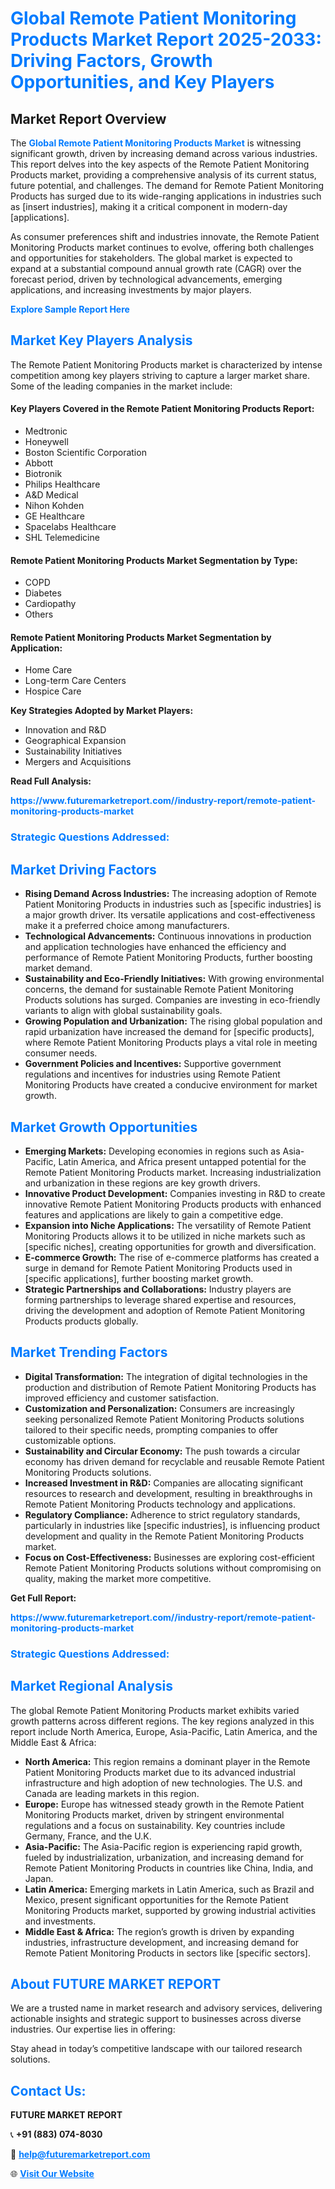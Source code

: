 <h1 style="color: #007BFF;">Global Remote Patient Monitoring Products Market Report 2025-2033: Driving Factors, Growth Opportunities, and Key Players</h1>

<section id="overview">
<h2>Market Report Overview</h2>
<p>The <a href="https://www.futuremarketreport.com//industry-report/remote-patient-monitoring-products-market" style="color: #007BFF; text-decoration: none;"><strong>Global Remote Patient Monitoring Products Market</strong></a> is witnessing significant growth, driven by increasing demand across various industries. This report delves into the key aspects of the Remote Patient Monitoring Products market, providing a comprehensive analysis of its current status, future potential, and challenges. The demand for Remote Patient Monitoring Products has surged due to its wide-ranging applications in industries such as [insert industries], making it a critical component in modern-day [applications].</p>
<p>As consumer preferences shift and industries innovate, the Remote Patient Monitoring Products market continues to evolve, offering both challenges and opportunities for stakeholders. The global market is expected to expand at a substantial compound annual growth rate (CAGR) over the forecast period, driven by technological advancements, emerging applications, and increasing investments by major players.</p>
</section>

<section id="overview">
<p><a href="https://www.futuremarketreport.com//request-sample/reportId=80314" style="color: #007BFF; text-decoration: none;"><strong>Explore Sample Report Here</strong></a></p>
</section>

<section id="key-players">
<h2 style="color: #007BFF;">Market Key Players Analysis</h2>
<p>The Remote Patient Monitoring Products market is characterized by intense competition among key players striving to capture a larger market share. Some of the leading companies in the market include:</p>
<h4>Key Players Covered in the Remote Patient Monitoring Products Report:</h4>
<ul><li>Medtronic</li><li>Honeywell</li><li>Boston Scientific Corporation</li><li>Abbott</li><li>Biotronik</li><li>Philips Healthcare</li><li>A&amp;D Medical</li><li>Nihon Kohden</li><li>GE Healthcare</li><li>Spacelabs Healthcare</li><li>SHL Telemedicine</li></ul>
<h4>Remote Patient Monitoring Products Market Segmentation by Type:</h4>
<ul><li>COPD</li><li>Diabetes</li><li>Cardiopathy</li><li>Others</li></ul>

<h4>Remote Patient Monitoring Products Market Segmentation by Application:</h4>
<ul><li>Home Care</li><li>Long-term Care Centers</li><li>Hospice Care</li></ul>
<p><strong>Key Strategies Adopted by Market Players:</strong></p>
<ul>
<li>Innovation and R&D</li>
<li>Geographical Expansion</li>
<li>Sustainability Initiatives</li>
<li>Mergers and Acquisitions</li>
</ul>
</section>

<section>
<p><strong>Read Full Analysis: </strong></p><a href="https://www.futuremarketreport.com//industry-report/remote-patient-monitoring-products-market" style="color: #007BFF; text-decoration: none;"><strong>https://www.futuremarketreport.com//industry-report/remote-patient-monitoring-products-market</strong></a>
<h3 style="color: #007BFF;">Strategic Questions Addressed:</h3>
</section>

<section id="driving-factors">
<h2 style="color: #007BFF;">Market Driving Factors</h2>
<ul>
<li><strong>Rising Demand Across Industries:</strong> The increasing adoption of Remote Patient Monitoring Products in industries such as [specific industries] is a major growth driver. Its versatile applications and cost-effectiveness make it a preferred choice among manufacturers.</li>
<li><strong>Technological Advancements:</strong> Continuous innovations in production and application technologies have enhanced the efficiency and performance of Remote Patient Monitoring Products, further boosting market demand.</li>
<li><strong>Sustainability and Eco-Friendly Initiatives:</strong> With growing environmental concerns, the demand for sustainable Remote Patient Monitoring Products solutions has surged. Companies are investing in eco-friendly variants to align with global sustainability goals.</li>
<li><strong>Growing Population and Urbanization:</strong> The rising global population and rapid urbanization have increased the demand for [specific products], where Remote Patient Monitoring Products plays a vital role in meeting consumer needs.</li>
<li><strong>Government Policies and Incentives:</strong> Supportive government regulations and incentives for industries using Remote Patient Monitoring Products have created a conducive environment for market growth.</li>
</ul>
</section>

<section id="growth-opportunities">
<h2 style="color: #007BFF;">Market Growth Opportunities</h2>
<ul>
<li><strong>Emerging Markets:</strong> Developing economies in regions such as Asia-Pacific, Latin America, and Africa present untapped potential for the Remote Patient Monitoring Products market. Increasing industrialization and urbanization in these regions are key growth drivers.</li>
<li><strong>Innovative Product Development:</strong> Companies investing in R&D to create innovative Remote Patient Monitoring Products products with enhanced features and applications are likely to gain a competitive edge.</li>
<li><strong>Expansion into Niche Applications:</strong> The versatility of Remote Patient Monitoring Products allows it to be utilized in niche markets such as [specific niches], creating opportunities for growth and diversification.</li>
<li><strong>E-commerce Growth:</strong> The rise of e-commerce platforms has created a surge in demand for Remote Patient Monitoring Products used in [specific applications], further boosting market growth.</li>
<li><strong>Strategic Partnerships and Collaborations:</strong> Industry players are forming partnerships to leverage shared expertise and resources, driving the development and adoption of Remote Patient Monitoring Products products globally.</li>
</ul>
</section>

<section id="trending-factors">
<h2 style="color: #007BFF;">Market Trending Factors</h2>
<ul>
<li><strong>Digital Transformation:</strong> The integration of digital technologies in the production and distribution of Remote Patient Monitoring Products has improved efficiency and customer satisfaction.</li>
<li><strong>Customization and Personalization:</strong> Consumers are increasingly seeking personalized Remote Patient Monitoring Products solutions tailored to their specific needs, prompting companies to offer customizable options.</li>
<li><strong>Sustainability and Circular Economy:</strong> The push towards a circular economy has driven demand for recyclable and reusable Remote Patient Monitoring Products solutions.</li>
<li><strong>Increased Investment in R&D:</strong> Companies are allocating significant resources to research and development, resulting in breakthroughs in Remote Patient Monitoring Products technology and applications.</li>
<li><strong>Regulatory Compliance:</strong> Adherence to strict regulatory standards, particularly in industries like [specific industries], is influencing product development and quality in the Remote Patient Monitoring Products market.</li>
<li><strong>Focus on Cost-Effectiveness:</strong> Businesses are exploring cost-efficient Remote Patient Monitoring Products solutions without compromising on quality, making the market more competitive.</li>
</ul>
</section>

<section>
<p><strong>Get Full Report: </strong></p><a href="https://www.futuremarketreport.com//industry-report/remote-patient-monitoring-products-market" style="color: #007BFF; text-decoration: none;"><strong>https://www.futuremarketreport.com//industry-report/remote-patient-monitoring-products-market</strong></a>
<h3 style="color: #007BFF;">Strategic Questions Addressed:</h3>
</section>


<section id="regional-analysis">
<h2 style="color: #007BFF;">Market Regional Analysis</h2>
<p>The global Remote Patient Monitoring Products market exhibits varied growth patterns across different regions. The key regions analyzed in this report include North America, Europe, Asia-Pacific, Latin America, and the Middle East & Africa:</p>
<ul>
<li><strong>North America:</strong> This region remains a dominant player in the Remote Patient Monitoring Products market due to its advanced industrial infrastructure and high adoption of new technologies. The U.S. and Canada are leading markets in this region.</li>
<li><strong>Europe:</strong> Europe has witnessed steady growth in the Remote Patient Monitoring Products market, driven by stringent environmental regulations and a focus on sustainability. Key countries include Germany, France, and the U.K.</li>
<li><strong>Asia-Pacific:</strong> The Asia-Pacific region is experiencing rapid growth, fueled by industrialization, urbanization, and increasing demand for Remote Patient Monitoring Products in countries like China, India, and Japan.</li>
<li><strong>Latin America:</strong> Emerging markets in Latin America, such as Brazil and Mexico, present significant opportunities for the Remote Patient Monitoring Products market, supported by growing industrial activities and investments.</li>
<li><strong>Middle East & Africa:</strong> The region’s growth is driven by expanding industries, infrastructure development, and increasing demand for Remote Patient Monitoring Products in sectors like [specific sectors].</li>
</ul>
</section>

<footer>
<h2 style="color: #007BFF;">About FUTURE MARKET REPORT</h2>
<p>We are a trusted name in market research and advisory services, delivering actionable insights and strategic support to businesses across diverse industries. Our expertise lies in offering:</p>

<p>Stay ahead in today’s competitive landscape with our tailored research solutions.</p>

<h2 style="color: #007BFF;">Contact Us:</h2>
<p><strong>FUTURE MARKET REPORT</strong></p>
<p>📞 <strong>+91 (883) 074-8030</strong></p>
<p>📧 <strong><a href="mailto:help@futuremarketreport.com" style="color: #007BFF;">help@futuremarketreport.com</a></strong></p>
<p>🌐 <strong><a href="https://www.futuremarketreport.com/" style="color: #007BFF;">Visit Our Website</a></strong></p>
</footer>
